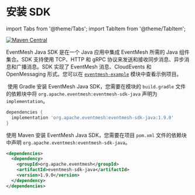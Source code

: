 # 安装 SDK

import Tabs from '@theme/Tabs';
import TabItem from '@theme/TabItem';

[![Maven Central](https://maven-badges.herokuapp.com/maven-central/org.apache.eventmesh/eventmesh-sdk-java/badge.svg?style=for-the-badge)](https://maven-badges.herokuapp.com/maven-central/org.apache.eventmesh/eventmesh-sdk-java)

EventMesh Java SDK 是在一个 Java 应用中集成 EventMesh 所需的 Java 组件集合。SDK 支持使用 TCP、HTTP 和 gRPC 协议来发送和接收同步消息、异步消息和广播消息。SDK 实现了 EventMesh 消息、CloudEvents 和 OpenMessaging 形式。您可以在 [`eventmesh-example`](https://github.com/apache/eventmesh/tree/master/eventmesh-examples) 模块中查看示例项目。



<Tabs>
  <TabItem value="Gradle" label="Gradle" default>



​    使用 Gradle 安装 EventMesh Java SDK，您需要在模块的 `build.gradle` 文件的依赖块中将 `org.apache.eventmesh:eventmesh-sdk-java` 声明为 `implementation`。

```groovy
dependencies {
  implementation 'org.apache.eventmesh:eventmesh-sdk-java:1.9.0'
}
```



</TabItem>
  <TabItem value="Maven" label="Maven">



使用 Maven 安装 EventMesh Java SDK，您需要在项目 `pom.xml` 文件的依赖块中声明 `org.apache.eventmesh:eventmesh-sdk-java`。

```xml
<dependencies>
  <dependency>
    <groupId>org.apache.eventmesh</groupId>
    <artifactId>eventmesh-sdk-java</artifactId>
    <version>1.9.0</version>
  </dependency>
</dependencies>
```



</TabItem>
</Tabs>